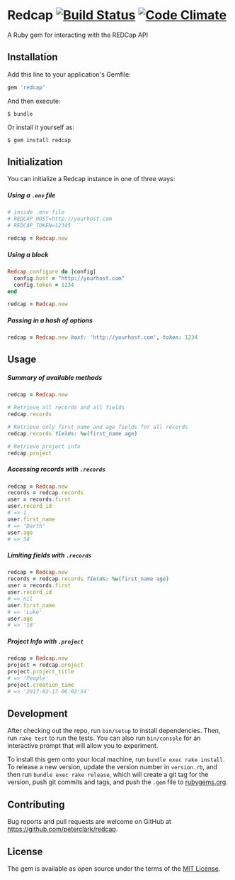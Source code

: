# Redcap [![Build Status](https://travis-ci.org/peterclark/redcap.svg?branch=master)](https://travis-ci.org/peterclark/redcap) [![Code Climate](https://codeclimate.com/github/peterclark/redcap/badges/gpa.svg)](https://codeclimate.com/github/peterclark/redcap)

A Ruby gem for interacting with the REDCap API

## Installation

Add this line to your application's Gemfile:

```ruby
gem 'redcap'
```

And then execute:

    $ bundle

Or install it yourself as:

    $ gem install redcap

## Initialization

You can initialize a Redcap instance in one of three ways:

##### Using a `.env` file

```ruby
# inside .env file
# REDCAP_HOST=http://yourhost.com
# REDCAP_TOKEN=12345

redcap = Redcap.new
```

##### Using a block

```ruby
Redcap.configure do |config|
  config.host = "http://yourhost.com"
  config.token = 1234
end

redcap = Redcap.new
```

##### Passing in a hash of options

```ruby
redcap = Redcap.new host: 'http://yourhost.com', token: 1234
```

## Usage

##### Summary of available methods
```ruby
redcap = Redcap.new

# Retrieve all records and all fields
redcap.records

# Retrieve only first_name and age fields for all records
redcap.records fields: %w(first_name age)

# Retrieve project info
redcap.project

```

##### Accessing records with `.records`
```ruby
redcap = Redcap.new
records = redcap.records
user = records.first
user.record_id
# => 1
user.first_name
# => 'Darth'
user.age
# => 38
```

##### Limiting fields with `.records`
```ruby
redcap = Redcap.new
records = redcap.records fields: %w(first_name age)
user = records.first
user.record_id
# => nil
user.first_name
# => 'Luke'
user.age
# => '18'
```

##### Project Info with `.project`
```ruby
redcap = Redcap.new
project = redcap.project
project.project_title
# => 'People'
project.creation_time
# => '2017-02-17 06:02:54'
```


## Development

After checking out the repo, run `bin/setup` to install dependencies. Then, run `rake test` to run the tests. You can also run `bin/console` for an interactive prompt that will allow you to experiment.

To install this gem onto your local machine, run `bundle exec rake install`. To release a new version, update the version number in `version.rb`, and then run `bundle exec rake release`, which will create a git tag for the version, push git commits and tags, and push the `.gem` file to [rubygems.org](https://rubygems.org).

## Contributing

Bug reports and pull requests are welcome on GitHub at https://github.com/peterclark/redcap.


## License

The gem is available as open source under the terms of the [MIT License](http://opensource.org/licenses/MIT).
